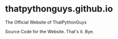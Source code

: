 # thatpythonguys.github.io
The Official Website of ThatPythonGuys

Source Code for the Website. That's it. Bye.
